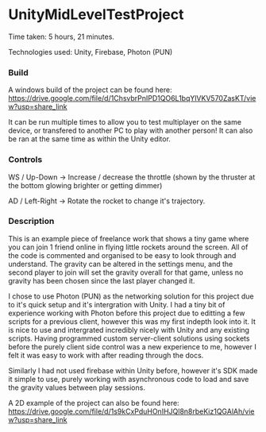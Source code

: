 # UnityMidLevelTestProject

Time taken: 5 hours, 21 minutes.

Technologies used: Unity, Firebase, Photon (PUN)

### Build
A windows build of the project can be found here: https://drive.google.com/file/d/1ChsvbrPnIPD1QO6L1bqYlVKV570ZasKT/view?usp=share_link

It can be run multiple times to allow you to test multiplayer on the same device, or transfered to another PC to play with another person! It can also be ran at
the same time as within the Unity editor.

### Controls

WS / Up-Down -> Increase / decrease the throttle (shown by the thruster at the bottom glowing brighter or getting dimmer)

AD / Left-Right -> Rotate the rocket to change it's trajectory.

### Description
This is an example piece of freelance work that shows a tiny game where you can join 1 friend online in flying little rockets around the screen. All of the
code is commented and organised to be easy to look through and understand. The gravity can be altered in the settings menu, and the second player to join will set the gravity overall for that game, unless no gravity has been chosen since the last player changed it.

I chose to use Photon (PUN) as the networking solution for this project due to it's quick setup and it's intergration with Unity. I had a tiny bit of experience working with Photon before this project due to editting a few scripts for a previous client, however this was my first indepth look into it. It is nice to use and intergrated incredibly nicely with Unity and any existing scripts. Having programmed custom server-client solutions using sockets before the purely client
side control was a new experience to me, however I felt it was easy to work with after reading through the docs.

Similarly I had not used firebase within Unity before, however it's SDK made it simple to use, purely working with asynchronous code to load and save the gravity values between play sessions.


A 2D example of the project can also be found here: https://drive.google.com/file/d/1s9kCxPduHOnIHJQl8n8rbeKiz1QGAlAh/view?usp=share_link
